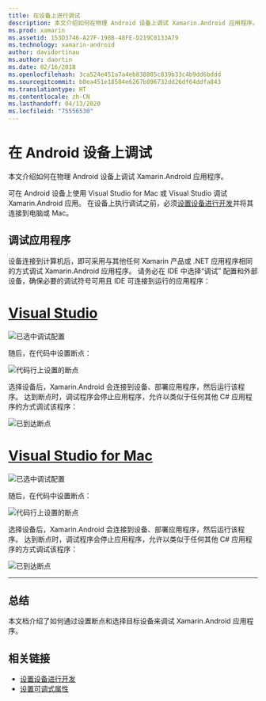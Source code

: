 ```yaml
---
title: 在设备上进行调试
description: 本文介绍如何在物理 Android 设备上调试 Xamarin.Android 应用程序。
ms.prod: xamarin
ms.assetid: 153D3746-A27F-198B-48FE-D219C0133A79
ms.technology: xamarin-android
author: davidortinau
ms.author: daortin
ms.date: 02/16/2018
ms.openlocfilehash: 3ca524e451a7a4eb838805c839b33c4b9dd6bddd
ms.sourcegitcommit: b0ea451e18504e6267b896732dd26df64ddfa843
ms.translationtype: HT
ms.contentlocale: zh-CN
ms.lasthandoff: 04/13/2020
ms.locfileid: "75556530"
---
```

# <a name="debug-on-an-android-device"></a>在 Android 设备上调试

本文介绍如何在物理 Android 设备上调试 Xamarin.Android 应用程序。 

可在 Android 设备上使用 Visual Studio for Mac 或 Visual Studio 调试 Xamarin.Android 应用。 在设备上执行调试之前，必须[设置设备进行开发](~/android/get-started/installation/set-up-device-for-development.md)并将其连接到电脑或 Mac。

## <a name="debug-application"></a>调试应用程序

设备连接到计算机后，即可采用与其他任何 Xamarin 产品或 .NET 应用程序相同的方式调试 Xamarin.Android 应用程序。 请务必在 IDE 中选择“调试”  配置和外部设备，确保必要的调试符号可用且 IDE 可连接到运行的应用程序： 

# <a name="visual-studio"></a>[Visual Studio](#tab/windows)

![已选中调试配置](debug-on-device-images/image1-vs.png)

随后，在代码中设置断点：

![代码行上设置的断点](debug-on-device-images/image2-vs.png)

选择设备后，Xamarin.Android 会连接到设备、部署应用程序，然后运行该程序。 达到断点时，调试程序会停止应用程序，允许以类似于任何其他 C# 应用程序的方式调试该程序： 

![已到达断点](debug-on-device-images/image3-vs.png)

# <a name="visual-studio-for-mac"></a>[Visual Studio for Mac](#tab/macos)

![已选中调试配置](debug-on-device-images/image1-xs.png)

随后，在代码中设置断点：

![代码行上设置的断点](debug-on-device-images/image2-xs.png)

选择设备后，Xamarin.Android 会连接到设备、部署应用程序，然后运行该程序。 达到断点时，调试程序会停止应用程序，允许以类似于任何其他 C# 应用程序的方式调试该程序： 

![已到达断点](debug-on-device-images/image3-xs.png)

-----

## <a name="summary"></a>总结

本文档介绍了如何通过设置断点和选择目标设备来调试 Xamarin.Android 应用程序。

## <a name="related-links"></a>相关链接

- [设置设备进行开发](~/android/get-started/installation/set-up-device-for-development.md)
- [设置可调式属性](~/android/deploy-test/debuggable-attribute.md)
